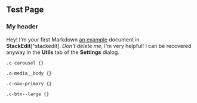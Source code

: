 ## Test Page

### My header

Hey! I'm your first Markdown [an example](http://example.com/ "Title") document in **StackEdit**[^stackedit]. *Don't delete me*, I'm very helpful! I can be recovered anyway in the **Utils** tab of the **Settings** dialog.



	.c-carousel {}

	.o-media__body {}

	.c-nav-primary {}

	.c-btn--large {}  

